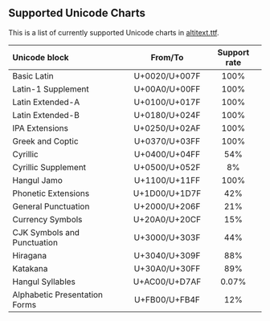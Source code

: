 ## Supported Unicode Charts
This is a list of currently supported Unicode charts in [altitext.ttf](https://github.com/Jeiii20/altifonts/blob/main/ttf%2Faltitext%2Faltitext.ttf).

| Unicode block | From/To | Support rate |
|:--------------|:-------:|:------------:|
| Basic Latin | U+0020/U+007F | 100% |
| Latin-1 Supplement | U+00A0/U+00FF | 100% |
| Latin Extended-A | U+0100/U+017F | 100% |
| Latin Extended-B | U+0180/U+024F | 100% |
| IPA Extensions | U+0250/U+02AF | 100% |
| Greek and Coptic | U+0370/U+03FF | 100% |
| Cyrillic | U+0400/U+04FF | 54% |
| Cyrillic Supplement | U+0500/U+052F | 8% |
| Hangul Jamo | U+1100/U+11FF | 100% |
| Phonetic Extensions | U+1D00/U+1D7F | 42% |
| General Punctuation | U+2000/U+206F | 21% |
| Currency Symbols | U+20A0/U+20CF | 15% |
| CJK Symbols and Punctuation | U+3000/U+303F | 44% |
| Hiragana | U+3040/U+309F | 88% |
| Katakana | U+30A0/U+30FF | 89% |
| Hangul Syllables | U+AC00/U+D7AF | 0.07% |
| Alphabetic Presentation Forms | U+FB00/U+FB4F | 12% |
